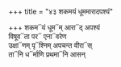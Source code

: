 +++
title = "४३ शकमयं धूममारादपश्यं"

+++
शकम᳓यं धूम᳓म् आरा᳓द् अपश्यं  
विषूव᳓ता पर᳓ एना᳓वरेण  
उक्षा᳓णम् पृ᳓श्निम् अपचन्त वीरा᳓स्  
ता᳓नि ध᳓र्माणि प्रथमा᳓नि आसन्